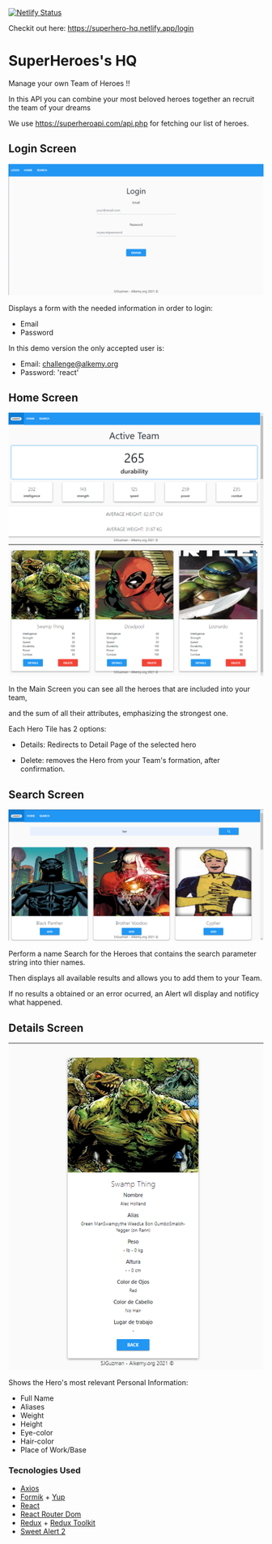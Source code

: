 [![Netlify Status](https://api.netlify.com/api/v1/badges/a03bb05e-3729-4334-87f2-6a98b887d172/deploy-status)](https://app.netlify.com/sites/superhero-hq/deploys)

Checkit out here: https://superhero-hq.netlify.app/login

# SuperHeroes's HQ

Manage your own Team of Heroes !!

In this API you can combine your most beloved heroes together an recruit the team of your dreams

We use https://superheroapi.com/api.php for fetching our list of heroes.

## Login Screen

<img src="https://github.com/RipSNake/heroes-hq/blob/main/src/DemoImgs/Login.PNG" style="margin: 0 auto" />

Displays a form with the needed information in order to login:

- Email
- Password

In this demo version the only accepted user is:

- Email: challenge@alkemy.org 
- Password: 'react'

## Home Screen

<img src="https://github.com/RipSNake/heroes-hq/blob/main/src/DemoImgs/Home_1.PNG" style="margin: 0 auto"/>
<img src="https://github.com/RipSNake/heroes-hq/blob/main/src/DemoImgs/Home_2.PNG" style="margin: 0 auto"/>

In the Main Screen you can see all the heroes that are included into your team,

and the sum of all their attributes, emphasizing the strongest one.

Each Hero Tile has 2 options: 

- Details: Redirects to Detail Page of the selected hero

- Delete: removes the Hero from your Team's formation, after confirmation.

## Search Screen

<img src="https://github.com/RipSNake/heroes-hq/blob/main/src/DemoImgs/Search.PNG" style="margin: 0 auto"/>

Perform a name Search for the Heroes that contains the search parameter string into thier names.

Then displays all available results and allows you to add them to your Team.

If no results a obtained or an error ocurred, an Alert wll display and notificy what happened.

## Details Screen

<img src="https://github.com/RipSNake/heroes-hq/blob/main/src/DemoImgs/Details.PNG" style="margin: 0 auto"/>

Shows the Hero's most relevant Personal Information:

- Full Name
- Aliases
- Weight
- Height
- Eye-color
- Hair-color
- Place of Work/Base

### Tecnologies Used

- <a href="https://github.com/axios/axios">Axios</a>
- <a href="https://formik.org/docs/overview">Formik</a> + <a href="https://github.com/jquense/yup">Yup</a>
- <a href="https://es.reactjs.org/docs/getting-started.html">React</a>
- <a href="https://reactrouter.com/web/guides/quick-start">React Router Dom</a>
- <a href="https://redux.js.org/introduction/getting-started">Redux</a> + <a href="https://redux-toolkit.js.org/tutorials/quick-start">Redux Toolkit</a>
- <a href="https://sweetalert2.github.io/">Sweet Alert 2</a>
